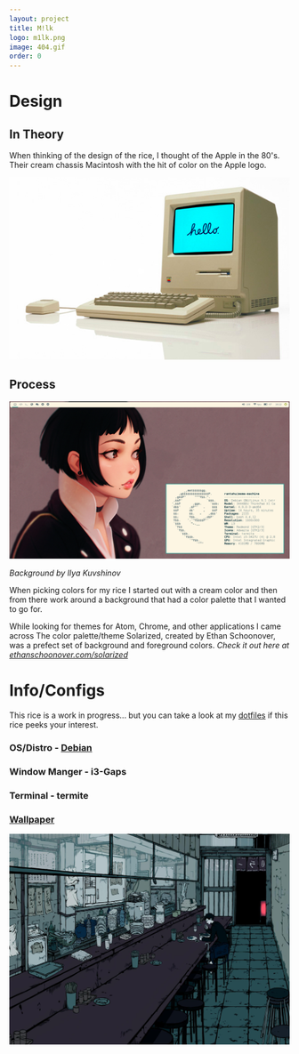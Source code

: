 ```yaml
---
layout: project
title: M!lk
logo: m1lk.png
image: 404.gif
order: 0
---
```



# Design

## In Theory
When thinking of the design of the rice, I thought of the Apple in the 80's. Their
cream chassis Macintosh with the hit of color on the Apple logo.

![mac](/assets/img/rice/mac1.jpg)

## Process

![old-rice](/assets/img/rice-screenshot-old.png)

_Background by Ilya Kuvshinov_

When picking colors for my rice I started out with a cream color and then from there
work around a background that had a color palette that I wanted to go for.

While looking for themes for Atom, Chrome, and other applications I came across
The color palette/theme Solarized, created by Ethan Schoonover, was a prefect set
of background and foreground colors.
_Check it out here at [ethanschoonover.com/solarized](http://ethanschoonover.com/solarized)_


# Info/Configs

This rice is a work in progress... but you can take a look at my
[dotfiles](https://github.com/S1MB10T3/dotfiles) if this rice peeks your interest.

### OS/Distro - [Debian](https://www.debian.org/)
### Window Manger - i3-Gaps
### Terminal - termite
### [Wallpaper](https://raw.githubusercontent.com/S1MB10T3/dotfiles/master/background.png)
![background](/assets/img/rice/background.png)
